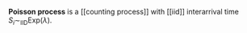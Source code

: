 **Poisson process** is a [[counting process]] with [[iid]] interarrival time $S_i \sim_{\mathsf{IID}} \mathsf{Exp}(\lambda)$.